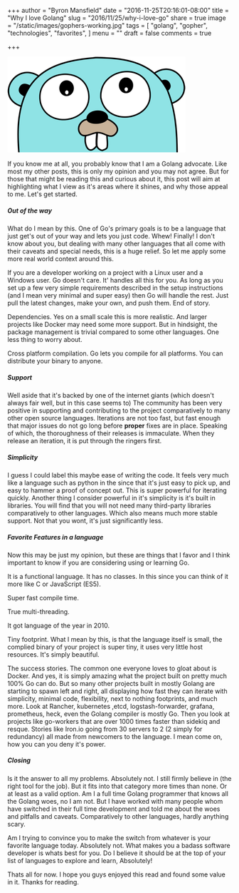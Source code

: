 +++
author = "Byron Mansfield"
date = "2016-11-25T20:16:01-08:00"
title = "Why I love Golang"
slug = "2016/11/25/why-i-love-go"
share = true
image = "/static/images/gophers-working.jpg"
tags = [
  "golang",
  "gopher",
  "technologies",
  "favorites",
]
menu = ""
draft = false
comments = true

+++

![Golang](/static/images/gopher.png "Golang")

If you know me at all, you probably know that I am a Golang advocate. Like most my other posts, this is only my opinion and you may not agree. But for those that might be reading this and curious about it, this post will aim at highlighting what I view as it's areas where it shines, and why those appeal to me. Let's get started.

##### Out of the way

What do I mean by this. One of Go's primary goals is to be a language that just get's out of your way and lets you just code. Whew! Finally! I don't know about you, but dealing with many other languages that all come with their caveats and special needs, this is a huge relief. So let me apply some more real world context around this.

If you are a developer working on a project with a Linux user and a Windows user. Go doesn't care. It' handles all this for you. As long as you set up a few very simple requirements described in the setup instructions (and I mean very minimal and super easy) then Go will handle the rest. Just pull the latest changes, make your own, and push them. End of story.

Dependencies. Yes on a small scale this is more realistic. And larger projects like Docker may need some more support. But in hindsight, the package management is trivial compared to some other languages. One less thing to worry about.

Cross platform compilation. Go lets you compile for all platforms. You can distribute your binary to anyone.

##### Support

Well aside that it's backed by one of the internet giants (which doesn't always fair well, but in this case seems to) The community has been very positive in supporting and contributing to the project comparatively to many other open source languages. Iterations are not too fast, but fast enough that major issues do not go long before **proper** fixes are in place. Speaking of which, the thoroughness of their releases is immaculate. When they release an iteration, it is put through the ringers first.

##### Simplicity

I guess I could label this maybe ease of writing the code. It feels very much like a language such as python in the since that it's just easy to pick up, and easy to hammer a proof of concept out. This is super powerful for iterating quickly. Another thing I consider powerful in it's simplicity is it's built in libraries. You will find that you will not need many third-party libraries comparatively to other languages. Which also means much more stable support. Not that you wont, it's just significantly less.

##### Favorite Features in a language

Now this may be just my opinion, but these are things that I favor and I think important to know if you are considering using or learning Go.

It is a functional language. It has no classes. In this since you can think of it more like C or JavaScript (ES5).

Super fast compile time.

True multi-threading.

It got language of the year in 2010.

Tiny footprint. What I mean by this, is that the language itself is small, the complied binary of your project is super tiny, it uses very little host resources. It's simply beautiful.

The success stories. The common one everyone loves to gloat about is Docker. And yes, it is simply amazing what the project built on pretty much 100% Go can do. But so many other projects built in mostly Golang are starting to spawn left and right, all displaying how fast they can iterate with simplicity, minimal code, flexibility, next to nothing footprints, and much more. Look at Rancher, kubernetes ,etcd, logstash-forwarder, grafana, prometheus, heck, even the Golang compiler is mostly Go. Then you look at projects like go-workers that are over 1000 times faster than sidekiq and resque. Stories like Iron.io going from 30 servers to 2 (2 simply for redundancy) all made from newcomers to the language. I mean come on, how you can you deny it's power.

##### Closing

Is it the answer to all my problems. Absolutely not. I still firmly believe in (the right tool for the job). But it fits into that category more times than none. Or at least as a valid option. Am I a full time Golang programmer that knows all the Golang woes, no I am not. But I have worked with many people whom have switched in their full time development and told me about the woes and pitfalls and caveats. Comparatively to other languages, hardly anything scary.

Am I trying to convince you to make the switch from whatever is your favorite language today. Absolutely not. What makes you a badass software developer is whats best for you. Do I believe it should be at the top of your list of languages to explore and learn, Absolutely!

Thats all for now. I hope you guys enjoyed this read and found some value in it. Thanks for reading.
